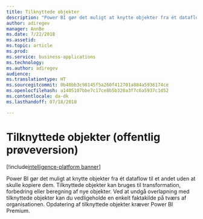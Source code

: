 ```yaml
---
title: Tilknyttede objekter
description: "Power BI gør det muligt at knytte objekter fra ét dataflow til et andet uden at skulle kopiere dem."
author: adiregev
manager: AnnBe
ms.date: 7/22/2018
ms.assetid: 
ms.topic: article
ms.prod: 
ms.service: business-applications
ms.technology: 
ms.author: adiregev
audience: 
ms.translationtype: HT
ms.sourcegitcommit: 0b40bb3c98145f5a260f412701a884a5936174ce
ms.openlocfilehash: a1405107bbe7c17ce8b5b320a3f7c6a5937c1d52
ms.contentlocale: da-dk
ms.lasthandoff: 07/18/2018

---
```

# <a name="linked-entities-public-preview"></a>Tilknyttede objekter (offentlig prøveversion) 

[!include[intelligence-platform banner](../../includes/intelligence-platform.md)]



Power BI gør det muligt at knytte objekter fra ét dataflow til et andet uden at skulle kopiere dem.
Tilknyttede objekter kan bruges til transformation, forbedring eller beregning af nye objekter.
Ved at undgå overlapning med tilknyttede objekter kan du vedligeholde en enkelt faktakilde på tværs af organisationen. Opdatering af tilknyttede objekter kræver Power BI Premium. 

